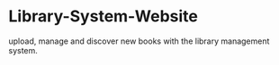 # Library-System-Website
upload, manage and discover new books with the library management system. 
